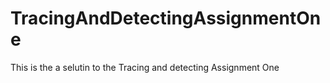 # TracingAndDetectingAssignmentOne

This is the a selutin to the Tracing and detecting Assignment One
